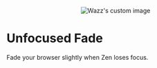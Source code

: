 
<p align="center">
  <img src="https://github.com/user-attachments/assets/413dcbe1-d3cc-42b0-afd2-847310b7705c" alt="Wazz's custom image"/>
</p>

# Unfocused Fade
Fade your browser slightly when Zen loses focus.
